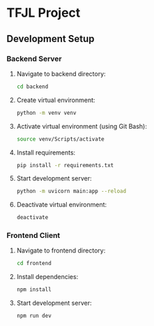 # TFJL Project

## Development Setup

### Backend Server

1. Navigate to backend directory:
   ```bash
   cd backend
   ```
2. Create virtual environment:
   ```bash
   python -m venv venv
   ```
3. Activate virtual environment (using Git Bash):
   ```bash
   source venv/Scripts/activate
   ```
4. Install requirements:
   ```bash
   pip install -r requirements.txt
   ```
5. Start development server:
   ```bash
   python -m uvicorn main:app --reload
   ```
6. Deactivate virtual environment:
   ```bash
   deactivate
   ```

### Frontend Client

1. Navigate to frontend directory:
   ```bash
   cd frontend
   ```
2. Install dependencies:
   ```bash
   npm install
   ```
3. Start development server:
   ```bash
   npm run dev
   ```